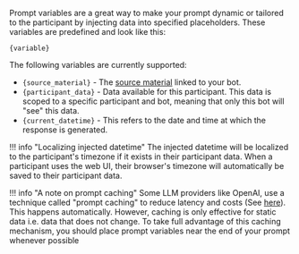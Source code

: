 Prompt variables are a great way to make your prompt dynamic or tailored to the participant by injecting data into specified placeholders. These variables are predefined and look like this:

```
{variable}
```

The following variables are currently supported:

- `{source_material}` - The [source material](../how-to/adding_source_material.md) linked to your bot.
- `{participant_data}` - Data available for this participant. This data is scoped to a specific participant and bot, meaning that only this bot will "see" this data.
- `{current_datetime}` - This refers to the date and time at which the response is generated.

!!! info "Localizing injected datetime"
    The injected datetime will be localized to the participant's timezone if it exists in their participant data. When a participant uses the web UI, their browser's timezone will automatically be saved to their participant data.


!!! info "A note on prompt caching"
    Some LLM providers like OpenAI, use a technique called "prompt caching" to reduce latency and costs (See [here][0]). This happens automatically. However, caching is only effective for static data i.e. data that does not change. To take full advantage of this caching mechanism, you should place prompt variables near the end of your prompt whenever possible

[0]: https://platform.openai.com/docs/guides/prompt-caching